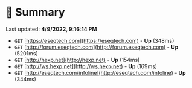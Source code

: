 # 📖 Summary
Last updated: **4/9/2022, 9:16:14 PM**

- `GET` [https://eseqtech.com](https://eseqtech.com) - **Up** (348ms)
- `GET` [http://forum.eseqtech.com](http://forum.eseqtech.com) - **Up** (5201ms)
- `GET` [http://hexp.net](http://hexp.net) - **Up** (154ms)
- `GET` [http://ws.hexp.net](http://ws.hexp.net) - **Up** (169ms)
- `GET` [http://eseqtech.com/infoline](http://eseqtech.com/infoline) - **Up** (344ms)
